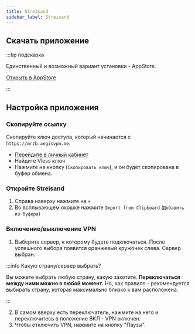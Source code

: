 ```yaml
---
title: Streisand
sidebar_label: Streisand
---
```


## Скачать приложение

:::tip подсказка

<p>Единственный и возможный вариант установки - AppStore.</p>
<a href="https://apps.apple.com/us/app/streisand/id6450534064" target="_blank" class="button">Открыть в AppStore</a>

:::

## Настройка приложения

### Скопируйте ссылку

Скопируйте ключ доступа, который начинается с `https://mrzb.aegisvpn.me`.

- [Перейдите в личный кабинет](https://aegisvpn.me/cabinet/)
- Найдите Vless ключ
- Нажмите на кнопку (`Скопировать ключ`), и он будет скопирована в буфер обмена.



### Откройте Streisand

1. Справа наверху нажмите на `+`
2. Во всплывающем окошке нажмите `Import from Clipboard` (`Добавить из буфера`)



### Включение/выключение VPN

1. Выберите сервер, к которому будете подключаться. После успешного выбора появится оранжевый кружочек слева. Сервер выбран.

:::info Какую страну/сервер выбрать?

Вы можете выбрать любую страну, какую захотите. **Переключаться между ними можно в любой момент.**
Но, как правило - рекомендуется выбирать страну, которая максимально близко к вам расположена.

:::

2. В самом вверху есть переключатель, нажмите на него и переключитесь в положение ВКЛ - VPN включен.
3. Чтобы отключить VPN, нажмите на кнопку "Паузы".
